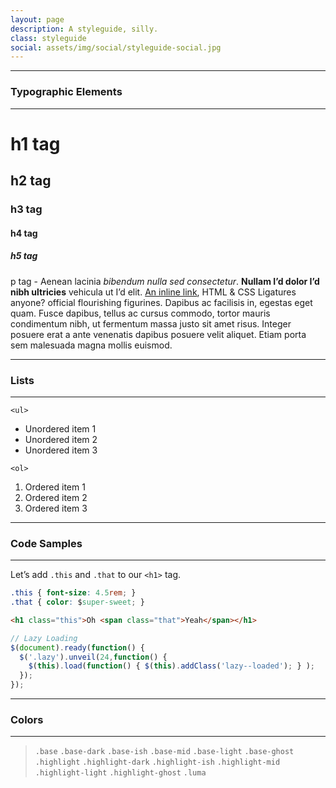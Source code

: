 ```yaml
---
layout: page
description: A styleguide, silly.
class: styleguide
social: assets/img/social/styleguide-social.jpg
---
```


***

### Typographic Elements

***

# h1 tag

## h2 tag

### h3 tag

#### h4 tag

##### h5 tag

p tag - Aenean lacinia *bibendum nulla sed consectetur*. **Nullam I’d dolor I’d nibh ultricies** vehicula ut I’d elit. [An inline link](#), <abbr>HTML</abbr> & <abbr>CSS</abbr> Ligatures anyone? official flourishing figurines. Dapibus ac facilisis in, egestas eget quam. Fusce dapibus, tellus ac cursus commodo, tortor mauris condimentum nibh, ut fermentum massa justo sit amet risus. Integer posuere erat a ante venenatis dapibus posuere velit aliquet. Etiam porta sem malesuada magna mollis euismod.

***

### Lists

***

`<ul>`

- Unordered item 1
- Unordered item 2
- Unordered item 3

`<ol>`

1. Ordered item 1
2. Ordered item 2
3. Ordered item 3

***

### Code Samples

***

Let’s add `.this` and `.that` to our `<h1>` tag.

``` css
.this { font-size: 4.5rem; }
.that { color: $super-sweet; }
```

``` html
<h1 class="this">Oh <span class="that">Yeah</span></h1>
```

``` js
// Lazy Loading
$(document).ready(function() {
  $('.lazy').unveil(24,function() {
    $(this).load(function() { $(this).addClass('lazy--loaded'); } );
  });
});
```

***

### Colors

***

> <span class="color"><span class="color__bg--base"></span> `.base`</span>
<span class="color"><span class="color__bg--base-dark"></span> `.base-dark`</span>
<span class="color"><span class="color__bg--base-ish"></span> `.base-ish`</span>
<span class="color"><span class="color__bg--base-mid"></span> `.base-mid`</span>
<span class="color"><span class="color__bg--base-light"></span> `.base-light`</span>
<span class="color"><span class="color__bg--base-ghost"></span> `.base-ghost`</span>
<span class="color"><span class="color__bg--highlight"></span> `.highlight`</span>
<span class="color"><span class="color__bg--highlight-dark"></span> `.highlight-dark`</span>
<span class="color"><span class="color__bg--highlight-ish"></span> `.highlight-ish`</span>
<span class="color"><span class="color__bg--highlight-mid"></span> `.highlight-mid`</span>
<span class="color"><span class="color__bg--highlight-light"></span> `.highlight-light`</span>
<span class="color"><span class="color__bg--highlight-ghost"></span> `.highlight-ghost`</span>
<span class="color"><span class="color__bg--luma"></span> `.luma`</span>